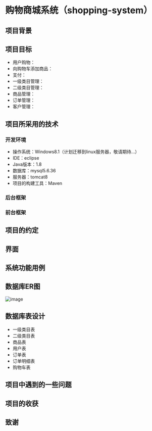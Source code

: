 # 购物商城系统（shopping-system）

## 项目背景

> 

## 项目目标

* 用户购物：
* 向购物车添加商品：
* 支付：
* 一级类目管理：
* 二级类目管理：
* 商品管理：
* 订单管理：
* 客户管理：

## 项目所采用的技术

### 开发环境

* 操作系统：Windows8.1（计划迁移到linux服务器，敬请期待...）
* IDE：eclipse
* Java版本：1.8
* 数据库：mysql5.6.36
* 服务器：tomcat8
* 项目的构建工具：Maven

### 后台框架


### 前台框架


## 项目的约定


## 界面


## 系统功能用例


## 数据库ER图

![image](https://github.com/MrQuJL/online-shop/raw/master/shopping-imgs/er.jpg)


## 数据库表设计

* 一级类目表
* 二级类目表
* 商品表
* 用户表
* 订单表
* 订单明细表
* 购物车表

## 项目中遇到的一些问题


## 项目的收获


## 致谢
